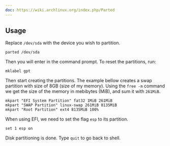 ```yaml
---
doc: https://wiki.archlinux.org/index.php/Parted
---
```


## Usage

Replace `/dev/sda` with the device you wish to partition.

```shell
parted /dev/sda
```

Then you will enter in the command prompt.
To reset the partitions, run:

```
mklabel gpt
```

Then start creating the partitions.
The example bellow creates a swap partition with size of 8GB (size of my memory).
Using the `free -m` command we get the size of the memory in mebibytes (MiB),
and sum it with `261MiB`.

```
mkpart "EFI System Partition" fat32 1MiB 261MiB
mkpart "SWAP Partition" linux-swap 261MiB 8135MiB
mkpart "Root Partition" ext4 8135MiB 100%
```

When using EFI, we need to set the flag `esp` to its partition.

```
set 1 esp on
```

Disk partitioning is done.
Type `quit` to go back to shell.
